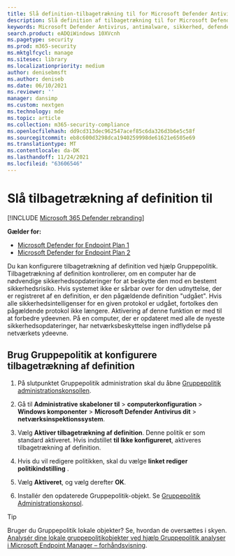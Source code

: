 ```yaml
---
title: Slå definition-tilbagetrækning til for Microsoft Defender Antivirus
description: Slå definition af tilbagetrækning til for Microsoft Defender Antivirus.
keywords: Microsoft Defender Antivirus, antimalware, sikkerhed, defender, definition af tilbagetrækning
search.product: eADQiWindows 10XVcnh
ms.pagetype: security
ms.prod: m365-security
ms.mktglfcycl: manage
ms.sitesec: library
ms.localizationpriority: medium
author: denisebmsft
ms.author: deniseb
ms.date: 06/10/2021
ms.reviewer: ''
manager: dansimp
ms.custom: nextgen
ms.technology: mde
ms.topic: article
ms.collection: m365-security-compliance
ms.openlocfilehash: dd9cd313dec962547acef85c6da326d3b6e5c58f
ms.sourcegitcommit: eb8c600d3298dca1940259998de61621e6505e69
ms.translationtype: MT
ms.contentlocale: da-DK
ms.lasthandoff: 11/24/2021
ms.locfileid: "63606546"
---
```

# <a name="turn-on-definition-retirement"></a>Slå tilbagetrækning af definition til

[!INCLUDE [Microsoft 365 Defender rebranding](../../includes/microsoft-defender.md)]

**Gælder for:**
- [Microsoft Defender for Endpoint Plan 1](https://go.microsoft.com/fwlink/p/?linkid=2154037)
- [Microsoft Defender for Endpoint Plan 2](https://go.microsoft.com/fwlink/p/?linkid=2154037)

Du kan konfigurere tilbagetrækning af definition ved hjælp Gruppepolitik. Tilbagetrækning af definition kontrollerer, om en computer har de nødvendige sikkerhedsopdateringer for at beskytte den mod en bestemt sikkerhedsrisiko. Hvis systemet ikke er sårbar over for den udnyttelse, der er registreret af en definition, er den pågældende definition "udgået". Hvis alle sikkerhedsintelligenser for en given protokol er udgået, fortolkes den pågældende protokol ikke længere. Aktivering af denne funktion er med til at forbedre ydeevnen. På en computer, der er opdateret med alle de nyeste sikkerhedsopdateringer, har netværksbeskyttelse ingen indflydelse på netværkets ydeevne.

## <a name="use-group-policy-to-configure-definition-retirement"></a>Brug Gruppepolitik at konfigurere tilbagetrækning af definition

1. På slutpunktet Gruppepolitik administration skal du åbne [Gruppepolitik administrationskonsollen](/previous-versions/windows/it-pro/windows-server-2008-R2-and-2008/cc731212(v=ws.11)).

2. Gå til **Administrative skabeloner til** \> **computerkonfiguration** \> **Windows komponenter** \> **Microsoft Defender Antivirus dit** \> **netværksinspektionssystem**.

3. Vælg **Aktiver tilbagetrækning af definition**. Denne politik er som standard aktiveret. Hvis indstillet **til Ikke konfigureret**, aktiveres tilbagetrækning af definition.

4. Hvis du vil redigere politikken, skal du vælge **linket rediger politikindstilling** .

5. Vælg **Aktiveret**, og vælg derefter **OK**.

6. Installér den opdaterede Gruppepolitik-objekt. Se [Gruppepolitik Administrationskonsol](/windows/win32/srvnodes/group-policy).

> [!TIP]
> Bruger du Gruppepolitik lokale objekter? Se, hvordan de oversættes i skyen. [Analysér dine lokale gruppepolitikobjekter ved hjælp Gruppepolitik analyser i Microsoft Endpoint Manager – forhåndsvisning](/mem/intune/configuration/group-policy-analytics).
